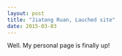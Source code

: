 ```yaml
---
layout: post
title: "Jiatong Ruan, Lauched site"
date: 2015-03-03
---
```


Well. My personal page is finally up!
